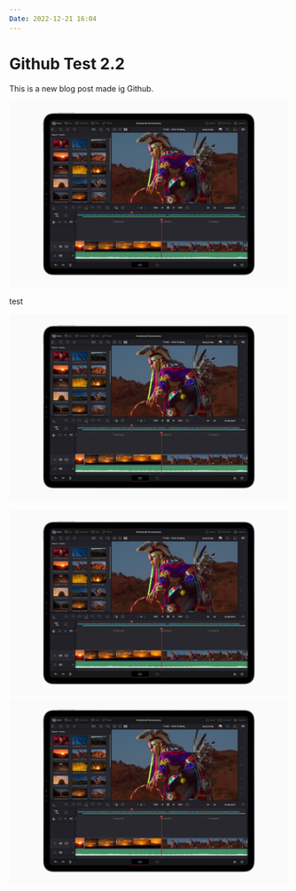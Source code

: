 ```yaml
---
Date: 2022-12-21 16:04
---
```


# Github Test 2.2

This is a new blog post made ig Github.

![](/files/test.jpg)

test

![](https://github.com/iamjeffperry/omglolblog/blob/2bf2fbcf8e21745f17d743356188833676c66aa9/weblog/files/test.jpg)

<img src="/files/test.jpg">

<img src="https://github.com/iamjeffperry/omglolblog/blob/2bf2fbcf8e21745f17d743356188833676c66aa9/weblog/files/test.jpg">

